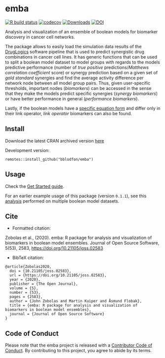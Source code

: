 # emba

<!-- badges: start -->
[![R build status](https://github.com/bblodfon/emba/workflows/R-CMD-check/badge.svg)](https://github.com/bblodfon/emba/actions)
[![codecov](https://codecov.io/gh/bblodfon/emba/branch/master/graph/badge.svg)](https://codecov.io/gh/bblodfon/emba)
[![Downloads](https://cranlogs.r-pkg.org/badges/emba)](https://cran.r-project.org/package=emba)
[![DOI](https://joss.theoj.org/papers/10.21105/joss.02583/status.svg)](https://doi.org/10.21105/joss.02583)
<!-- badges: end -->

Analysis and visualization of an ensemble of boolean models for biomarker discovery in cancer cell networks.

The package allows to easily load the simulation data results of the [DrugLogics](https://github.com/druglogics) software pipeline that is used to predict synergistic drug combinations in cancer cell lines.
It has generic functions that can be used to split a boolean model dataset to model groups with regards to the models predictive performance (number of *true positive* predictions/*Matthews correlation coefficient* score) or synergy prediction based on a given set of *gold standard* synergies and find the average activity difference per network node between all model group pairs.
Thus, given user-specific thresholds, important nodes (*biomarkers*) can be accessed in the sense that they make the models predict specific synergies (*synergy biomarkers*) or have better performance in general (*performance biomarkers*).

Lastly, if the boolean models have a [specific equation form](https://druglogics.github.io/druglogics-doc/gitsbe-description.html#default-equation) and differ only in their link operator, *link operator* biomarkers can also be found.

## Install

Download the latest CRAN archived version [here](https://cran.r-project.org/src/contrib/Archive/emba/)

Development version:
```
remotes::install_github("bblodfon/emba")
```

## Usage

Check the [Get Started guide](https://bblodfon.github.io/emba/articles/emba.html).

For an earlier example usage of this package (version `0.1.1`), see this [analysis](https://druglogics.github.io/gitsbe-model-analysis/atopo/cell-lines-2500/) performed on multiple boolean model datasets.

## Cite

- Formatted citation:

Zobolas et al., (2020). emba: R package for analysis and visualization of biomarkers in boolean model ensembles. Journal of Open Source Software, 5(53), 2583, https://doi.org/10.21105/joss.02583

- BibTeX citation:
```
@article{Zobolas2020,
  doi = {10.21105/joss.02583},
  url = {https://doi.org/10.21105/joss.02583},
  year = {2020},
  publisher = {The Open Journal},
  volume = {5},
  number = {53},
  pages = {2583},
  author = {John Zobolas and Martin Kuiper and Åsmund Flobak},
  title = {emba: R package for analysis and visualization of biomarkers in boolean model ensembles},
  journal = {Journal of Open Source Software}
}
```

## Code of Conduct

Please note that the emba project is released with a [Contributor Code of Conduct](https://bblodfon.github.io/emba/CODE_OF_CONDUCT.html). By contributing to this project, you agree to abide by its terms.
